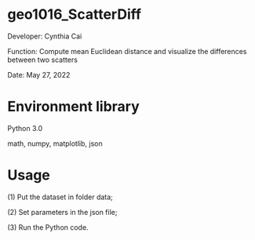 # geo1016_ScatterDiff
Developer: Cynthia Cai

Function:  Compute mean Euclidean distance and visualize the differences between two scatters

Date: May 27, 2022

# Environment library
Python 3.0

math, numpy, matplotlib, json

# Usage
(1) Put the dataset in folder data;

(2) Set parameters in the json file;

(3) Run the Python code.
